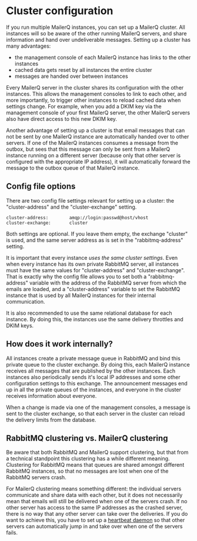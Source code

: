# Cluster configuration

If you run multiple MailerQ instances, you can set up a MailerQ cluster. 
All instances will so be aware of the other running MailerQ servers,
and share information and hand over undeliverable messages. 
Setting up a cluster has many advantages:

- the management console of each MailerQ instance has links to the other instances
- cached data gets reset by all instances the entire cluster
- messages are handed over between instances

Every MailerQ server in the cluster shares its configuration with the other
instances. This allows the management consoles to link to each other, 
and more importantly, to trigger other instances to reload cached data
when settings change. For example, when you add a DKIM key via the management
console of your first MailerQ server, the other MailerQ servers also have
direct access to this new DKIM key.

Another advantage of setting up a cluster is that email messages that can not
be sent by one MailerQ instance are automatically handed over to other servers.
If one of the MailerQ instances consumes a message from the outbox, but sees 
that this message can only be sent from a MailerQ instance running on a 
different server (because only that other server is configured with the 
appropriate IP address), it will automatically forward the message to the outbox 
queue of that MailerQ instance.


## Config file options

There are two config file settings relevant for setting up a cluster: the
"cluster-address" and the "cluster-exchange" setting.

```
cluster-address:        amqp://login:passwd@host/vhost
cluster-exchange:       cluster
```

Both settings are optional. If you leave them empty, the exchange "cluster" is 
used, and the same server address as is set in the "rabbitmq-address" setting.

It is important that every instance _uses the same cluster settings_. Even when
every instance has its own private RabbitMQ server, all instances must have the 
same values for "cluster-address" and "cluster-exchange". That is 
exactly why the config file allows you to set both a "rabbitmq-address" variable 
with the address of the RabbitMQ server from which the emails are loaded, and a 
"cluster-address" variable to set the RabbitMQ instance that is used by all MailerQ 
instances for their internal communication.

It is also recommended to use the same relational database for each instance.
By doing this, the instances use the same delivery throttles and DKIM keys.


## How does it work internally?

All instances create a private message queue in RabbitMQ and bind this private
queue to the cluster exchange. By doing this, each MailerQ instance receives all 
messages that are published by the other instances. Each instances also periodically 
sends it's local IP addresses and some other configuration settings to this exchange. 
The announcement messages end up in all the private queues of the instances, and 
everyone in the cluster receives information about everyone.

When a change is made via one of the management consoles,
a message is sent to the cluster exchange, so that each server in the cluster
can reload the delivery limits from the database.


## RabbitMQ clustering vs. MailerQ clustering

Be aware that both RabbitMQ and MailerQ support clustering, but that from a 
technical standpoint this clustering has a while different meaning. Clustering for 
RabbitMQ means that queues are shared amongst different RabbitMQ instances, so that 
no messages are lost when one of the RabbitMQ servers crash.

For MailerQ clustering means something different: the individual servers communicate
and share data with each other, but it does not necessarily mean that emails will
still be delivered when one of the servers crash. If no other server has access
to the same IP addresses as the crashed server, there is no way that any other
server can take over the deliveries. If you do want to achieve this, you have
to set up a [heartbeat daemon](http://www.linux-ha.org/wiki/Heartbeat) so that other 
servers can automatically jump in and take over when one of the servers fails.


